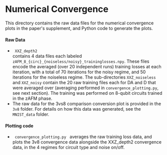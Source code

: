 # Numerical Convergence

This directory contains the raw data files for the numerical convergence plots in the paper's supplement, and Python code to generate the plots.


#### Raw Data
<ul>
  <li>  <code> XXZ_depth2 </code>  </li> contains 4 data files each labeled <code>zAFM_8_{circ}_{noiseless/noisy}_traininglosses.npy</code>.  These files encode the averaged (over 20 independent runs) training losses at each iteration, with a total of 70 iterations for the noisy regime, and 50 iterations for the noiseless regime.  The sub-directories <code>XXZ_noiseless</code> and <code>XXZ_noisy</code> contain the 20 raw training files each for DA and D that were averaged over (averaging performed in <code>convergence_plotting.py</code>, see next section). The training was performed on 8-qubit circuits trained in the zAFM phase.
  <li> The raw data for the 3vs8 comparison conversion plot is provided in the <code>3v8</code> folder.  For details on how this data was generated, see the <code>MNIST_data</code> folder.</li>
  
</ul>

#### Plotting code
  <ul>
    <li><code> convergence_plotting.py </code> averages the raw training loss data, and plots the 3v8 convergence data alongside the XXZ_depth2 convergence data, in the 4 regimes for circuit type and noise on/off.
       </li>
    
  </ul>




